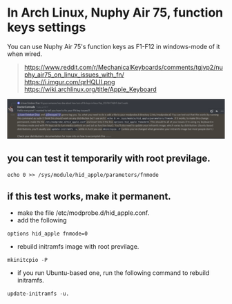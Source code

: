 # In Arch Linux, Nuphy Air 75, function keys settings
You can use Nuphy Air 75's function keys as F1-F12 in windows-mode of it when wired.


> https://www.reddit.com/r/MechanicalKeyboards/comments/tgjvp2/nuphy_air75_on_linux_issues_with_fn/  
> https://i.imgur.com/qrHQLII.png  
> https://wiki.archlinux.org/title/Apple_Keyboard  

![](https://github.com/awfrok/nuhpy-air75-function-keys/blob/main/NuphyAir75_hid_apple_fnmode=0.png?raw=true)

## you can test it temporarily with root previlage.
```shell
echo 0 >> /sys/module/hid_apple/parameters/fnmode
```

## if this test works, make it permanent.

- make the file /etc/modprobe.d/hid_apple.conf.
- add the following
```shell
options hid_apple fnmode=0
```
- rebuild initramfs image with root previlage. 
```shell
mkinitcpio -P
```
- if you run Ubuntu-based one, run the following command to rebuild initramfs.
```shell
update-initramfs -u.
```
